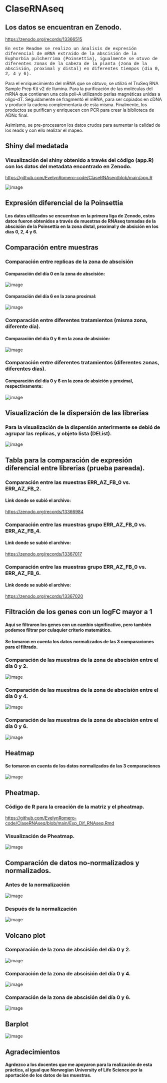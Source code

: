 # ClaseRNAseq
## Los datos se encuentran en Zenodo.
https://zenodo.org/records/13366515

<p style="font-size: 14px; font-family: 'Courier New', monospace;"">
En este Readme se realizo un ánalisis de expresión diferencial de mRNA extraido de la abscisión de la Euphorbia pulcherrima (Poinsettia), igualmente se otuvo de diferentes zonas de la cabeza de la planta (zona de la abscisión, proximal y distal) en diferentes tiempos (día 0, 2, 4 y 6). 

Para el enriquecimiento del mRNA que se obtuvo, se utilizó el TruSeq RNA Sample Prep Kit v2 de Ilumina. Para la purificación de las moléculas del mRNA que contienen una cola poli-A utilizando perlas magnéticas unidas a oligo-dT. Seguidamente se fragmentó el mRNA, para ser copiados en cDNA y producir la cadena complementaria de esta misma. Finalmente, los productos se purifican y enriquecen con PCR para crear la biblioteca de ADNc final. 

Asimismo, se pre-procesaron los datos crudos para aumentar la calidad de los reads y con ello realizar el mapeo. 
</p>

## Shiny del medatada 
### Visualización del shiny obtenido a través del código (app.R) con los datos del metadata encontrado en Zenodo.
https://github.com/EvelynRomero-code/ClaseRNAseq/blob/main/app.R

![image](https://github.com/user-attachments/assets/0159ff91-a0bf-45f4-8411-59cf35c69eb4)

## Expresión diferencial de la Poinsettia 
#### Los datos utilizados se encuentran en la primera liga de Zenodo, estos datos fueron obtenidos a través de muestras de RNAseq tomadas de la abscisión de la Poinsettia en la zona distal, proximal y de absición en los días 0, 2, 4 y 6. 

## Comparación entre muestras
### Comparación entre replicas de la zona de abscisión 
#### Comparación del día 0 en la zona de abscisión:
![image](https://github.com/user-attachments/assets/3ac02747-b384-4de3-a313-31f7917faf50)

#### Comparación del día 6 en la zona proximal: 
![image](https://github.com/user-attachments/assets/c04b5eda-0375-4c2e-9428-de06cfd9e7ec)

### Comparación entre diferentes tratamientos (misma zona, diferente día).
#### Comparación del día 0 y 6 en la zona de absición:
![image](https://github.com/user-attachments/assets/92ae429b-e6fe-447b-99a5-8d0da8629381)

### Comparación entre diferentes tratamientos (diferentes zonas, diferentes días).
#### Comparación del día 0 y 6 en la zona de absición y proximal, respectivamente:
![image](https://github.com/user-attachments/assets/b154834e-baa7-4fbc-a615-6c80d5773252)

## Visualización de la dispersión de las librerias
### Para la visualización de la dispersión anterirmente se debió de agrupar las replicas, y objeto lista (DEList).
![image](https://github.com/user-attachments/assets/29561151-0d81-43e7-aa82-31f1dae06eed)

## Tabla para la comparación de expresión diferencial entre librerias (prueba pareada).
### Comparación entre las muestras ERR_AZ_FB_0 vs. ERR_AZ_FB_2.
#### Link donde se subió el archivo: 
https://zenodo.org/records/13366984

### Comparación entre las muestras grupo ERR_AZ_FB_0 vs. ERR_AZ_FB_4.
#### Link donde se subió el archivo: 
https://zenodo.org/records/13367017

### Comparación entre las muestras grupo ERR_AZ_FB_0 vs. ERR_AZ_FB_6.
#### Link donde se subió el archivo: 
https://zenodo.org/records/13367020

## Filtración de los genes con un logFC mayor a 1
#### Aquí se filtraron los genes con un cambio significativo, pero también podemos filtrar por culaquier criterio matemático. 
#### Se tomaron en cuenta los datos normalizados de las 3 comparaciones para el filtrado.

### Comparación de las muestras de la zona de abscisión entre el día 0 y 2.
![image](https://github.com/user-attachments/assets/2cfd1c52-3dcc-4fb1-8c5e-238556910514)

### Comparación de las muestras de la zona de abscisión entre el día 0 y 4. 
![image](https://github.com/user-attachments/assets/d1425243-6f60-4424-97b7-698f878e4a29)

### Comparación de las muestras de la zona de abscisión entre el día 0 y 6. 
![image](https://github.com/user-attachments/assets/3c307489-7486-4933-a2c9-562a3fc37b32)

## Heatmap 
#### Se tomaron en cuenta de los datos normalizados de las 3 comparaciones 
![image](https://github.com/user-attachments/assets/176e225a-dfda-4217-ae8d-0fa596166636)

## Pheatmap.
### Código de R para la creación de la matriz y el pheatmap.
https://github.com/EvelynRomero-code/ClaseRNAseq/blob/main/Exp_Dif_RNAseq.Rmd

### Visualización de Pheatmap.
![image](https://github.com/user-attachments/assets/d688c8ae-23fa-4a3e-9947-f302b029c50b)

## Comparación de datos no-normalizados y normalizados. 
### Antes de la normalización 
![image](https://github.com/user-attachments/assets/0be5f843-69a7-4924-8aeb-3c8d3bb8fee0)

### Después de la normalización
![image](https://github.com/user-attachments/assets/f97eff39-2342-4f11-bac9-b950efcd84af)

## Volcano plot
### Comparación de la zona de abscisión del día 0 y 2. 
![image](https://github.com/user-attachments/assets/cce30dfe-abbb-43b2-bb56-195d919891e2)

### Comparación de la zona de abscisión del día 0 y 4. 
![image](https://github.com/user-attachments/assets/8ad49e2a-2bed-47fe-8dd2-434f65e7ae32)

### Comparación de la zona de abscisión del día 0 y 6. 
![image](https://github.com/user-attachments/assets/015b6868-5cd7-4308-a9cd-a77715ac417c)

## Barplot
![image](https://github.com/user-attachments/assets/228c6adf-9323-4663-bb26-fffdbb852456)

## Agradecimientos
#### Agrdezco a los docentes que me apoyaron para la realización de esta práctica, al igual que Norwegian University of Life Science por la aportación de los datos de las muestras. 











